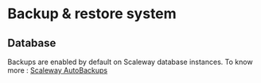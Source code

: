 # Backup & restore system

## Database

Backups are enabled by default on Scaleway database instances. To know more : [Scaleway AutoBackups](https://www.scaleway.com/en/docs/managed-databases/postgresql-and-mysql/how-to/enable-autobackup/)

